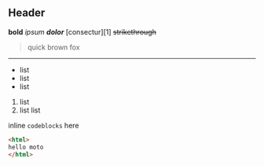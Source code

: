 ## Header

**bold** *ipsum* ***dolor*** [consectur][1] ~~strikethrough~~

> quick
> brown fox

***

<!-- comment  -->

- list
- list
- list

1. list
2. list list

inline `codeblocks` here

``` HTML
<html>
hello moto
</html>
```
